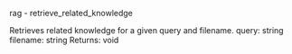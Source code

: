 rag - retrieve_related_knowledge

Retrieves related knowledge for a given query and filename.
query: string
filename: string
Returns: void
